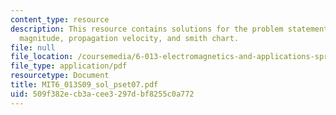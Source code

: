 ```yaml
---
content_type: resource
description: This resource contains solutions for the problem statements related to
  magnitude, propagation velocity, and smith chart.
file: null
file_location: /coursemedia/6-013-electromagnetics-and-applications-spring-2009/509f382ecb3acee3297dbf8255c0a772_MIT6_013S09_sol_pset07.pdf
file_type: application/pdf
resourcetype: Document
title: MIT6_013S09_sol_pset07.pdf
uid: 509f382e-cb3a-cee3-297d-bf8255c0a772
---
```

